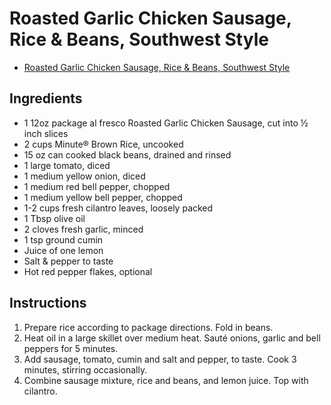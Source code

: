 # Roasted Garlic Chicken Sausage, Rice & Beans, Southwest Style

* [Roasted Garlic Chicken Sausage, Rice & Beans, Southwest Style
](https://www.alfrescoallnatural.com/recipe/roasted-garlic-chicken-sausage-rice-beans-southwest-style)

## Ingredients

* 1 12oz package al fresco Roasted Garlic Chicken Sausage, cut into ½ inch slices
* 2 cups Minute® Brown Rice, uncooked
* 15 oz can cooked black beans, drained and rinsed
* 1 large tomato, diced
* 1 medium yellow onion, diced
* 1 medium red bell pepper, chopped 
* 1 medium yellow bell pepper, chopped 
* 1-2 cups fresh cilantro leaves, loosely packed
* 1 Tbsp olive oil
* 2 cloves fresh garlic, minced
* 1 tsp ground cumin
* Juice of one lemon
* Salt & pepper to taste
* Hot red pepper flakes, optional

## Instructions

1. Prepare rice according to package directions. Fold in beans.
2. Heat oil in a large skillet over medium heat.  Sauté onions, garlic and bell peppers for 5 minutes.
3. Add sausage, tomato, cumin and salt and pepper, to taste. Cook 3 minutes, stirring occasionally.
4. Combine sausage mixture, rice and beans, and lemon juice.  Top with cilantro.

